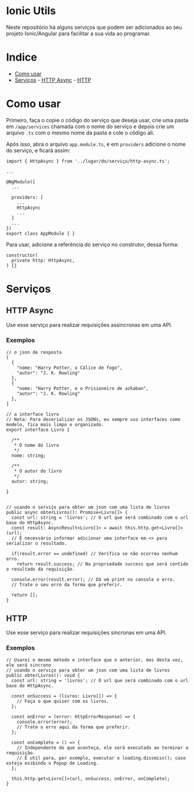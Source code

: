 #  Ionic Utils

Neste repositório há alguns serviços que podem ser adicionados ao seu projeto Ionic/Angular para facilitar a sua vida ao programar.


# Indice


- [Como usar](#como-usar)
- [Serviços](#serviços)
        - [HTTP Async](#http-async)
        - [HTTP](#http)

# Como usar

Primeiro, faça o copie o código do serviço que deseja usar, crie uma pasta em `/app/services` chamada com o nome do serviço e depois crie um arquivo `.ts` com o mesmo nome da pasta e cole o código ali.

Após isso, abra o arquivo `app.module.ts`, e em `providers` adicione o nome do serviço, e ficará assim:

~~~~
import { HttpAsync } from '../lugar/do/serviço/http-async.ts';

...

@NgModule({
  ...

  providers: [
    ...
    HttpAsync
    ...
  ]
  ...
})
export class AppModule { }
~~~~

Para usar, adicione a referência do serviço no construtor, dessa forma:

~~~~
constructor(
  private http: HttpAsync,
) {}
~~~~

# Serviços

## HTTP Async

Use esse serviço para realizar requisições assincronas em uma API.

### Exemplos

~~~~
// o json de resposta
[
  {
    "nome: "Harry Potter, o Cálice de fogo",
    "autor": "J. K. Rowling" 
  },
  {
    "nome: "Harry Potter, e o Prisioneiro de azkaban",
    "autor": "J. K. Rowling" 
  },
]

// a interface livro
// Nota: Para deserializar os JSONs, eu sempre uso interfaces como modelo, fica mais limpo e organizado.
export interface Livro {

  /**
   * O nome do livro
   */
  nome: string;

  /** 
   * O autor do livro
   */
  autor: string;

}


// usando o serviço para obter um json com uma lista de livros
public async obterLivros(): Promise<Livro[]> {
  const url: string = 'livros'; // O url que será combinado com o url base do HttpAsync.
  const result: AsyncResult<Livro[]> = await this.http.get<Livro[]>(url); 
  // É necessário informar adicionar uma interface em <> para serializar o resultado.
  
  if(result.error == undefined) // Verifica se não ocorreu nenhum erro.
    return result.success; // Na propriedade success que será contido o resultado da requisição.

  console.error(result.error); // Dá um print no console o erro.
  // Trate o seu erro da forma que preferir.
  
  return [];
}
~~~~

## HTTP

Use esse serviço para realizar requisições sincronas em uma API.

### Exemplos

~~~~
// Usarei o mesmo método e interface que o anterior, mas desta vez, ele será sincrono
// usando o serviço para obter um json com uma lista de livros
public obterLivros(): void {
  const url: string = 'livros'; // O url que será combinado com o url base do HttpAsync.
  
  const onSuccess = (livros: Livro[]) => {
    // Faça o que quiser com os livros.
  };
  
  const onError = (error: HttpErrorResponse) => {
    console.error(error);
    // Trate o erro aqui da forma que preferir.
  };
  
  const onComplete = () => {
    // Independente do que aconteça, ele será executado ao terminar a requisição.
    // É util para, por exemplo, executar o loading.dissmiss(); caso esteja exibindo o Popup de Loading.
  };
  
  this.http.get<Livro[]>(url, onSuccess, onError, onComplete);
}
~~~~